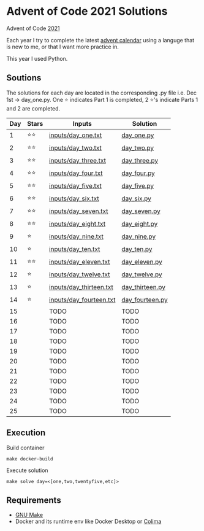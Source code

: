 # Advent of Code 2021 Solutions
Advent of Code [2021](https://adventofcode.com/2021)

Each year I try to complete the latest [advent calendar](https://adventofcode.com/2021/about) using a languge that is new to me, or that I want more practice in.

This year I used Python.

## Soutions
The solutions for each day are located in the corresponding .py file i.e. Dec 1st -> day_one.py.
One :star: indicates Part 1 is completed, 2 :star:'s indicate Parts 1 and 2 are completed.

| Day  | Stars| Inputs | Solution |
| ----- | ----- | -------- | ------ |
| 1  | :star::star: | [inputs/day_one.txt](https://github.com/kspeer825/portfolio/tree/main/projects/advent-solutions/2021/inputs/day_one.txt) | [day_one.py](https://github.com/kspeer825/portfolio/tree/main/projects/advent-solutions/2021/day_one.py) |
| 2  | :star::star: | [inputs/day_two.txt](https://github.com/kspeer825/portfolio/tree/main/projects/advent-solutions/2021/inputs/day_two.txt) | [day_two.py](https://github.com/kspeer825/portfolio/tree/main/projects/advent-solutions/2021/day_two.py) |
| 3  | :star::star: | [inputs/day_three.txt](https://github.com/kspeer825/portfolio/tree/main/projects/advent-solutions/2021/inputs/day_three.txt) | [day_three.py](https://github.com/kspeer825/portfolio/tree/main/projects/advent-solutions/2021/day_three.py) |
| 4  | :star::star: | [inputs/day_four.txt](https://github.com/kspeer825/portfolio/tree/main/projects/advent-solutions/2021/inputs/day_four.txt) | [day_four.py](https://github.com/kspeer825/portfolio/tree/main/projects/advent-solutions/2021/day_four.py) |
| 5  | :star::star: | [inputs/day_five.txt](https://github.com/kspeer825/portfolio/tree/main/projects/advent-solutions/2021/inputs/day_five.txt) | [day_five.py](https://github.com/kspeer825/portfolio/tree/main/projects/advent-solutions/2021/day_five.py) |
| 6  | :star::star: | [inputs/day_six.txt](https://github.com/kspeer825/portfolio/tree/main/projects/advent-solutions/2021/inputs/day_six.txt) | [day_six.py](https://github.com/kspeer825/portfolio/tree/main/projects/advent-solutions/2021/day_six.py) |
| 7  | :star::star: | [inputs/day_seven.txt](https://github.com/kspeer825/portfolio/tree/main/projects/advent-solutions/2021/inputs/day_seven.txt) | [day_seven.py](https://github.com/kspeer825/portfolio/tree/main/projects/advent-solutions/2021/day_seven.py) |
| 8  | :star::star: | [inputs/day_eight.txt](https://github.com/kspeer825/portfolio/tree/main/projects/advent-solutions/2021/inputs/day_eight.txt) | [day_eight.py](https://github.com/kspeer825/portfolio/tree/main/projects/advent-solutions/2021/day_eight.py) |
| 9  | :star: | [inputs/day_nine.txt](https://github.com/kspeer825/portfolio/tree/main/projects/advent-solutions/2021/inputs/day_nine.txt) | [day_nine.py](https://github.com/kspeer825/portfolio/tree/main/projects/advent-solutions/2021/day_nine.py) |
| 10  | :star: | [inputs/day_ten.txt](https://github.com/kspeer825/portfolio/tree/main/projects/advent-solutions/2021/inputs/day_ten.txt) | [day_ten.py](https://github.com/kspeer825/portfolio/tree/main/projects/advent-solutions/2021/day_ten.py) |
| 11  |:star::star: | [inputs/day_eleven.txt](https://github.com/kspeer825/portfolio/tree/main/projects/advent-solutions/2021/inputs/day_eleven.txt) | [day_eleven.py](https://github.com/kspeer825/portfolio/tree/main/projects/advent-solutions/2021/day_eleven.py) |
| 12  | :star: | [inputs/day_twelve.txt](https://github.com/kspeer825/portfolio/tree/main/projects/advent-solutions/2021/inputs/day_twelve.txt) | [day_twelve.py](https://github.com/kspeer825/portfolio/tree/main/projects/advent-solutions/2021/day_twelve.py) |
| 13  | :star: | [inputs/day_thirteen.txt](https://github.com/kspeer825/portfolio/tree/main/projects/advent-solutions/2021/inputs/day_thirteen.txt) | [day_thirteen.py](https://github.com/kspeer825/portfolio/tree/main/projects/advent-solutions/2021/day_thirteen.py) |
| 14  | :star: | [inputs/day_fourteen.txt](https://github.com/kspeer825/portfolio/tree/main/projects/advent-solutions/2021/inputs/day_fourteen.txt) | [day_fourteen.py](https://github.com/kspeer825/portfolio/tree/main/projects/advent-solutions/2021/day_fourteen.py) |
| 15  | | TODO | TODO |
| 16  | | TODO | TODO |
| 17  | | TODO | TODO |
| 18  | | TODO | TODO |
| 19  | | TODO | TODO |
| 20  | | TODO | TODO |
| 21  | | TODO | TODO |
| 22  | | TODO | TODO |
| 23  | | TODO | TODO |
| 24  | | TODO | TODO |
| 25  | | TODO | TODO |

## Execution
Build container
```
make docker-build
```
Execute solution
```
make solve day=<[one,two,twentyfive,etc]>
```

## Requirements
 - [GNU Make](https://www.gnu.org/software/make/manual/make.html#Simple-Makefile)
 - Docker and its runtime env like Docker Desktop or [Colima](https://github.com/abiosoft/colima?tab=readme-ov-file#getting-started)
